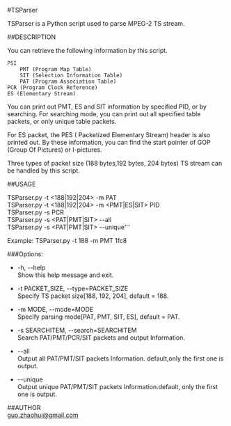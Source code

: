 #TSParser

TSParser is a Python script used to parse MPEG-2 TS stream.

##DESCRIPTION


You can retrieve the following information by this script.

    PSI
        PMT (Program Map Table)
        SIT (Selection Information Table)
        PAT (Program Association Table)
    PCR (Program Clock Reference)
    ES (Elementary Stream)

You can print out PMT, ES and SIT information by specified PID, or by searching. For searching mode, you can print out all specified table packets, or only unique table packets.

For ES packet, the PES ( Packetized Elementary Stream) header is also printed out. By these information, you can find the start pointer of GOP (Group Of Pictures) or I-pictures.

Three types of packet size (188 bytes,192 bytes, 204 bytes) TS stream can be handled by this script. 

##USAGE

 TSParser.py -t <188|192|204> -m PAT    
 TSParser.py -t <188|192|204> -m <PMT|ES|SIT> PID    
 TSParser.py -s PCR     
 TSParser.py -s <PAT|PMT|SIT> --all     
 TSParser.py -s <PAT|PMT|SIT> --unique'''

 Example: TSParser.py -t 188 -m PMT 1fc8

###Options:

* -h, --help  
      Show this help message and exit.

* -t PACKET_SIZE, --type=PACKET_SIZE  
      Specify TS packet size[188, 192, 204], default = 188.

* -m MODE, --mode=MODE  
      Specify parsing mode[PAT, PMT, SIT, ES], default = PAT.

* -s SEARCHITEM, --search=SEARCHITEM  
      Search PAT/PMT/PCR/SIT packets and output Information.

* --all  
      Output all PAT/PMT/SIT packets Information. default,only the first one is output.

* --unique  
      Output unique PAT/PMT/SIT packets Information.default, only the first one is output.

##AUTHOR  
      guo.zhaohui@gmail.com

